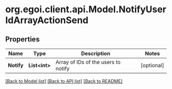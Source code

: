 
# org.egoi.client.api.Model.NotifyUserIdArrayActionSend

## Properties

Name | Type | Description | Notes
------------ | ------------- | ------------- | -------------
**Notify** | **List&lt;int&gt;** | Array of IDs of the users to notify | [optional] 

[[Back to Model list]](../README.md#documentation-for-models)
[[Back to API list]](../README.md#documentation-for-api-endpoints)
[[Back to README]](../README.md)

